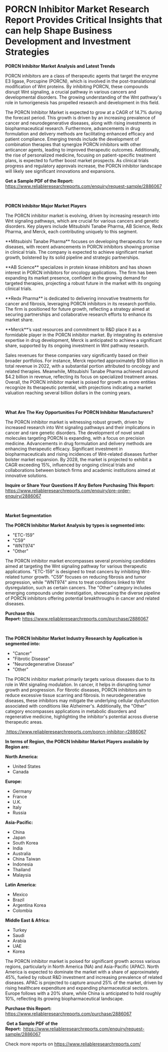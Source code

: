 <p><h1>PORCN Inhibitor Market Research Report Provides Critical Insights that can help Shape Business Development and Investment Strategies</h1></p><p><strong>PORCN Inhibitor Market Analysis and Latest Trends</strong></p>
<p><p>PORCN inhibitors are a class of therapeutic agents that target the enzyme E3 ligase, Porcupine (PORCN), which is involved in the post-translational modification of Wnt proteins. By inhibiting PORCN, these compounds disrupt Wnt signaling, a crucial pathway in various cancers and developmental disorders. The growing understanding of the Wnt pathway's role in tumorigenesis has propelled research and development in this field.</p><p>The PORCN Inhibitor Market is expected to grow at a CAGR of 14.7% during the forecast period. This growth is driven by an increasing prevalence of cancer and neurodegenerative diseases, along with rising investments in biopharmaceutical research. Furthermore, advancements in drug formulation and delivery methods are facilitating enhanced efficacy and patient compliance. Emerging trends include the development of combination therapies that synergize PORCN inhibitors with other anticancer agents, leading to improved therapeutic outcomes. Additionally, the rise of personalized medicine, focusing on patient-specific treatment plans, is expected to further boost market prospects. As clinical trials progress and regulatory approvals increase, the PORCN inhibitor landscape will likely see significant innovations and expansions.</p></p>
<p><strong>Get a Sample PDF of the Report:&nbsp;</strong> <a href="https://www.reliableresearchreports.com/enquiry/request-sample/2886067?utm_campaign=2756&utm_medium=2&utm_source=Github&utm_content=ia&utm_term=13032025&utm_id=porcn-inhibitor">https://www.reliableresearchreports.com/enquiry/request-sample/2886067</a></p>
<p>&nbsp;</p>
<p><strong>PORCN Inhibitor Major Market Players</strong></p>
<p><p>The PORCN inhibitor market is evolving, driven by increasing research into Wnt signaling pathways, which are crucial for various cancers and genetic disorders. Key players include Mitsubishi Tanabe Pharma, AB Science, Redx Pharma, and Merck, each contributing uniquely to this segment.</p><p>**Mitsubishi Tanabe Pharma** focuses on developing therapeutics for rare diseases, with recent advancements in PORCN inhibitors showing promise in clinical trials. The company is expected to achieve significant market growth, bolstered by its solid pipeline and strategic partnerships.</p><p>**AB Science** specializes in protein kinase inhibitors and has shown interest in PORCN inhibitors for oncology applications. The firm has been expanding its market presence, confident in the growing demand for targeted therapies, projecting a robust future in the market with its ongoing clinical trials.</p><p>**Redx Pharma** is dedicated to delivering innovative treatments for cancer and fibrosis, leveraging PORCN inhibitors in its research portfolio. The firm is positioned for future growth, reflecting a strategy aimed at securing partnerships and collaborative research efforts to enhance its market share.</p><p>**Merck**’s vast resources and commitment to R&D place it as a formidable player in the PORCN inhibitor market. By integrating its extensive expertise in drug development, Merck is anticipated to achieve a significant share, supported by its ongoing investment in Wnt pathway research.</p><p>Sales revenues for these companies vary significantly based on their broader portfolios. For instance, Merck reported approximately $59 billion in total revenue in 2022, with a substantial portion attributed to oncology and related therapies. Meanwhile, Mitsubishi Tanabe Pharma achieved around $4.2 billion in revenue, reflecting its focus on specialized treatment areas. Overall, the PORCN inhibitor market is poised for growth as more entities recognize its therapeutic potential, with projections indicating a market valuation reaching several billion dollars in the coming years.</p></p>
<p>&nbsp;</p>
<p><strong>What Are The Key Opportunities For PORCN Inhibitor Manufacturers?</strong></p>
<p><p>The PORCN inhibitor market is witnessing robust growth, driven by increased research into Wnt signaling pathways and their implications in cancer and rare genetic disorders. The development of novel small molecules targeting PORCN is expanding, with a focus on precision medicine. Advancements in drug formulation and delivery methods are enhancing therapeutic efficacy. Significant investment in biopharmaceuticals and rising incidences of Wnt-related diseases further bolster market expansion. By 2028, the market is projected to exhibit a CAGR exceeding 15%, influenced by ongoing clinical trials and collaborations between biotech firms and academic institutions aimed at innovative solutions.</p></p>
<p><strong>Inquire or Share Your Questions If Any Before Purchasing This Report:</strong> <a href="https://www.reliableresearchreports.com/enquiry/pre-order-enquiry/2886067?utm_campaign=2756&utm_medium=2&utm_source=Github&utm_content=ia&utm_term=13032025&utm_id=porcn-inhibitor">https://www.reliableresearchreports.com/enquiry/pre-order-enquiry/2886067</a></p>
<p>&nbsp;</p>
<p><strong>Market Segmentation</strong></p>
<p><strong>The PORCN Inhibitor Market Analysis by types is segmented into:</strong></p>
<p><ul><li>"ETC-159"</li><li>"C59"</li><li>"WNT974"</li><li>"Other"</li></ul></p>
<p><p>The PORCN inhibitor market encompasses several promising candidates aimed at targeting the Wnt signaling pathway for various therapeutic applications. "ETC-159" is designed to treat cancers by inhibiting Wnt-related tumor growth. "C59" focuses on reducing fibrosis and tumor progression, while "WNT974" aims to treat conditions linked to Wnt dysregulation, such as certain cancers. The "Other" category includes emerging compounds under investigation, showcasing the diverse pipeline of PORCN inhibitors offering potential breakthroughs in cancer and related diseases.</p></p>
<p><strong>Purchase this Report:&nbsp;</strong><a href="https://www.reliableresearchreports.com/purchase/2886067?utm_campaign=2756&utm_medium=2&utm_source=Github&utm_content=ia&utm_term=13032025&utm_id=porcn-inhibitor">https://www.reliableresearchreports.com/purchase/2886067</a></p>
<p>&nbsp;</p>
<p><strong>The PORCN Inhibitor Market Industry Research by Application is segmented into:</strong></p>
<p><ul><li>"Cancer"</li><li>"Fibrotic Disease"</li><li>"Neurodegenerative Disease"</li><li>"Other"</li></ul></p>
<p><p>The PORCN inhibitor market primarily targets various diseases due to its role in Wnt signaling modulation. In cancer, it helps in disrupting tumor growth and progression. For fibrotic diseases, PORCN inhibitors aim to reduce excessive tissue scarring and fibrosis. In neurodegenerative diseases, these inhibitors may mitigate the underlying cellular dysfunction associated with conditions like Alzheimer's. Additionally, the "Other" category encompasses applications in metabolic disorders and regenerative medicine, highlighting the inhibitor's potential across diverse therapeutic areas.</p></p>
<p><a href="https://www.reliableresearchreports.com/porcn-inhibitor-r2886067?utm_campaign=2756&utm_medium=2&utm_source=Github&utm_content=ia&utm_term=13032025&utm_id=porcn-inhibitor">&nbsp;https://www.reliableresearchreports.com/porcn-inhibitor-r2886067</a></p>
<p><strong>In terms of Region, the PORCN Inhibitor Market Players available by Region are:</strong></p>
<p>
    <p> <strong> North America: </strong>
        <ul>
            <li>United States</li>
            <li>Canada</li>
        </ul>
        </p> 
    <p> <strong> Europe: </strong>
        <ul>
            <li>Germany</li>
            <li>France</li>
            <li>U.K.</li>
            <li>Italy</li>
            <li>Russia</li>
        </ul>
        </p> 
    <p> <strong> Asia-Pacific: </strong>
        <ul>
            <li>China</li>
            <li>Japan</li>
            <li>South Korea</li>
            <li>India</li>
            <li>Australia</li>
            <li>China Taiwan</li>
            <li>Indonesia</li>
            <li>Thailand</li>
            <li>Malaysia</li>
        </ul>
        </p> 
    <p> <strong> Latin America: </strong>
        <ul>
            <li>Mexico</li>
            <li>Brazil</li>
            <li>Argentina Korea</li>
            <li>Colombia</li>
        </ul>
        </p> 
    <p> <strong> Middle East & Africa: </strong>
        <ul>
            <li>Turkey</li>
            <li>Saudi</li>
            <li>Arabia</li>
            <li>UAE</li>
            <li>Korea</li>
        </ul>
    </p>
    </p>
<p><p>The PORCN inhibitor market is poised for significant growth across various regions, particularly in North America (NA) and Asia-Pacific (APAC). North America is expected to dominate the market with a share of approximately 45%, fueled by robust R&D investment and increasing prevalence of related diseases. APAC is projected to capture around 25% of the market, driven by rising healthcare expenditure and expanding pharmaceutical sectors. Europe follows with a 20% share, while China is anticipated to hold roughly 10%, reflecting its growing biopharmaceutical landscape.</p></p>
<p><strong>Purchase this Report: </strong><a href="https://www.reliableresearchreports.com/purchase/2886067?utm_campaign=2756&utm_medium=2&utm_source=Github&utm_content=ia&utm_term=13032025&utm_id=porcn-inhibitor">https://www.reliableresearchreports.com/purchase/2886067</a></p>
<p>&nbsp;<strong>Get a Sample PDF of the Report:&nbsp;&nbsp;</strong><a href="https://www.reliableresearchreports.com/enquiry/request-sample/2886067?utm_campaign=2756&utm_medium=2&utm_source=Github&utm_content=ia&utm_term=13032025&utm_id=porcn-inhibitor">https://www.reliableresearchreports.com/enquiry/request-sample/2886067</a></p>
<p><strong></strong></p>
<p>Check more reports on <a href="https://www.reliableresearchreports.com/?utm_campaign=2756&utm_medium=2&utm_source=Github&utm_content=ia&utm_term=13032025&utm_id=porcn-inhibitor">https://www.reliableresearchreports.com/</a></p>